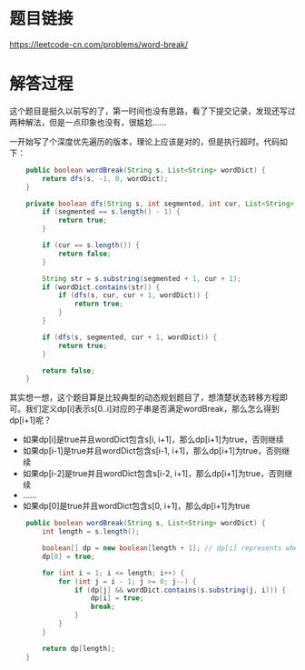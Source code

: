 # 题目链接
https://leetcode-cn.com/problems/word-break/

# 解答过程
这个题目是挺久以前写的了，第一时间也没有思路，看了下提交记录，发现还写过两种解法，但是一点印象也没有，很尴尬......


一开始写了个深度优先遍历的版本，理论上应该是对的，但是执行超时。代码如下：
```java
    public boolean wordBreak(String s, List<String> wordDict) {
		return dfs(s, -1, 0, wordDict);
	}

	private boolean dfs(String s, int segmented, int cur, List<String> wordDict) {
		if (segmented == s.length() - 1) {
			return true;
		}

		if (cur == s.length()) {
			return false;
		}

		String str = s.substring(segmented + 1, cur + 1);
		if (wordDict.contains(str)) {
			if (dfs(s, cur, cur + 1, wordDict)) {
				return true;
			}
		}

		if (dfs(s, segmented, cur + 1, wordDict)) {
			return true;
		}

		return false;
	}
```

其实想一想，这个题目算是比较典型的动态规划题目了，想清楚状态转移方程即可。我们定义dp[i]表示s[0..i]对应的子串是否满足wordBreak，那么怎么得到dp[i+1]呢？
- 如果dp[i]是true并且wordDict包含s[i, i+1]，那么dp[i+1]为true，否则继续
- 如果dp[i-1]是true并且wordDict包含s[i-1, i+1]，那么dp[i+1]为true，否则继续
- 如果dp[i-2]是true并且wordDict包含s[i-2, i+1]，那么dp[i+1]为true，否则继续
- ......
- 如果dp[0]是true并且wordDict包含s[0, i+1]，那么dp[i+1]为true

```java
	public boolean wordBreak(String s, List<String> wordDict) {
		int length = s.length();

		boolean[] dp = new boolean[length + 1]; // dp[i] represents whether s[0..i-1] fits wordBreak
		dp[0] = true;

		for (int i = 1; i <= length; i++) {
			for (int j = i - 1; j >= 0; j--) {
				if (dp[j] && wordDict.contains(s.substring(j, i))) {
					dp[i] = true;
					break;
				}
			}
		}

		return dp[length];
	}
```